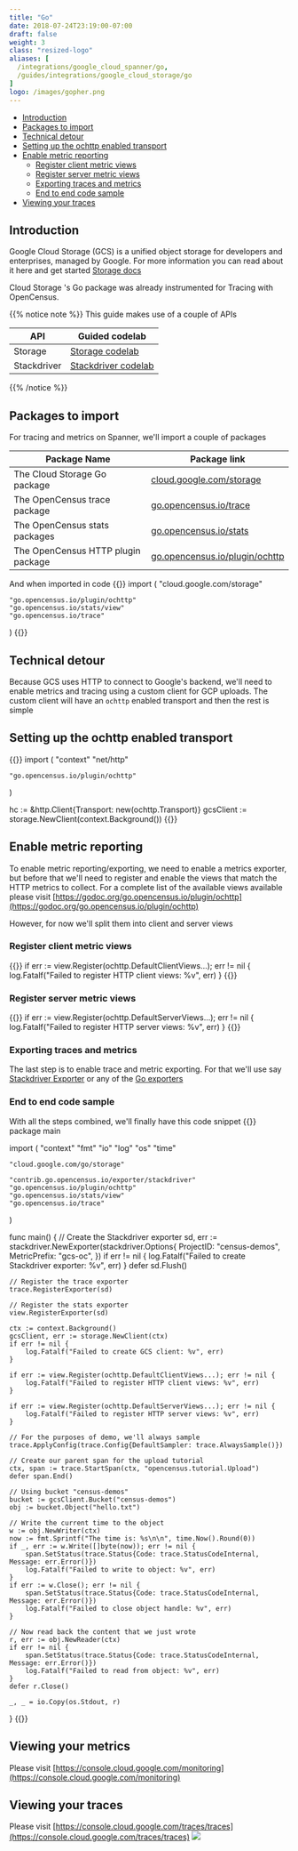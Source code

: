 ```yaml
---
title: "Go"
date: 2018-07-24T23:19:00-07:00
draft: false
weight: 3
class: "resized-logo"
aliases: [
  /integrations/google_cloud_spanner/go,
  /guides/integrations/google_cloud_storage/go
]
logo: /images/gopher.png
---
```


- [Introduction](#introduction)
- [Packages to import](#packages-to-import)
- [Technical detour](#technical-detour)
- [Setting up the ochttp enabled transport](#setting-up-the-ochttp-enabled-transport)
- [Enable metric reporting](#enable-metric-reporting)
    - [Register client metric views](#register-client-metric-views)
    - [Register server metric views](#register-server-metric-views)
    - [Exporting traces and metrics](#exporting-traces-and-metrics)
    - [End to end code sample](#end-to-end-code-sample)
- [Viewing your traces](#viewing-your-traces)

## Introduction
Google Cloud Storage (GCS) is a unified object storage for developers and enterprises, managed by Google.
For more information you can read about it here and get started [Storage docs](https://godoc.org/cloud.google.com/go/storage/docs)

Cloud Storage 's Go package was already instrumented for Tracing with OpenCensus.

{{% notice note %}}
This guide makes use of a couple of APIs

API|Guided codelab
---|---
Storage |[Storage codelab](/codelabs/storage)
Stackdriver |[Stackdriver codelab](/codelabs/stackdriver)
{{% /notice %}}


## Packages to import

For tracing and metrics on Spanner, we'll import a couple of packages

Package Name|Package link
---|---
The Cloud Storage Go package|[cloud.google.com/storage](https://godoc.org/cloud.google.com/go/storage)
The OpenCensus trace package|[go.opencensus.io/trace](https://godoc.org/go.opencensus.io/trace)
The OpenCensus stats packages|[go.opencensus.io/stats](https://godoc.org/go.opencensus.io/stats)
The OpenCensus HTTP plugin package|[go.opencensus.io/plugin/ochttp](https://godoc.org/go.opencensus.io/plugin/ochttp)

And when imported in code
{{<highlight go>}}
import (
    "cloud.google.com/storage"

    "go.opencensus.io/plugin/ochttp"
    "go.opencensus.io/stats/view"
    "go.opencensus.io/trace"
)
{{</highlight>}}

## Technical detour

Because GCS uses HTTP to connect to Google's backend, we'll need to enable metrics and tracing using a custom client
for GCP uploads. The custom client will have an `ochttp` enabled transport and then the rest is simple

## Setting up the ochttp enabled transport

{{<highlight go>}}
import (
    "context"
    "net/http"

    "go.opencensus.io/plugin/ochttp"
)

hc := &http.Client{Transport: new(ochttp.Transport)}
gcsClient := storage.NewClient(context.Background())
{{</highlight>}}

## Enable metric reporting

To enable metric reporting/exporting, we need to enable a metrics exporter, but before that we'll need
to register and enable the views that match the HTTP metrics to collect. For a complete list of the available views
available please visit [https://godoc.org/go.opencensus.io/plugin/ochttp](https://godoc.org/go.opencensus.io/plugin/ochttp)

However, for now we'll split them into client and server views

### Register client metric views
{{<highlight go>}}
if err := view.Register(ochttp.DefaultClientViews...); err != nil {
    log.Fatalf("Failed to register HTTP client views: %v", err)
}
{{</highlight>}}

### Register server metric views
{{<highlight go>}}
if err := view.Register(ochttp.DefaultServerViews...); err != nil {
    log.Fatalf("Failed to register HTTP server views: %v", err)
}
{{</highlight>}}

### Exporting traces and metrics
The last step is to enable trace and metric exporting. For that we'll use say [Stackdriver Exporter](/supported-exporters/go/stackdriver) or
any of the  [Go exporters](/supported-exporters/go/)

### End to end code sample
With all the steps combined, we'll finally have this code snippet
{{<highlight go>}}
package main

import (
	"context"
	"fmt"
	"io"
	"log"
	"os"
	"time"

	"cloud.google.com/go/storage"

	"contrib.go.opencensus.io/exporter/stackdriver"
	"go.opencensus.io/plugin/ochttp"
	"go.opencensus.io/stats/view"
	"go.opencensus.io/trace"
)

func main() {
	// Create the Stackdriver exporter
	sd, err := stackdriver.NewExporter(stackdriver.Options{
		ProjectID:    "census-demos",
		MetricPrefix: "gcs-oc",
	})
	if err != nil {
		log.Fatalf("Failed to create Stackdriver exporter: %v", err)
	}
	defer sd.Flush()

	// Register the trace exporter
	trace.RegisterExporter(sd)

	// Register the stats exporter
	view.RegisterExporter(sd)

	ctx := context.Background()
	gcsClient, err := storage.NewClient(ctx)
	if err != nil {
		log.Fatalf("Failed to create GCS client: %v", err)
	}

	if err := view.Register(ochttp.DefaultClientViews...); err != nil {
		log.Fatalf("Failed to register HTTP client views: %v", err)
	}

	if err := view.Register(ochttp.DefaultServerViews...); err != nil {
		log.Fatalf("Failed to register HTTP server views: %v", err)
	}

	// For the purposes of demo, we'll always sample
	trace.ApplyConfig(trace.Config{DefaultSampler: trace.AlwaysSample()})

	// Create our parent span for the upload tutorial
	ctx, span := trace.StartSpan(ctx, "opencensus.tutorial.Upload")
	defer span.End()

	// Using bucket "census-demos"
	bucket := gcsClient.Bucket("census-demos")
	obj := bucket.Object("hello.txt")

	// Write the current time to the object
	w := obj.NewWriter(ctx)
	now := fmt.Sprintf("The time is: %s\n\n", time.Now().Round(0))
	if _, err := w.Write([]byte(now)); err != nil {
		span.SetStatus(trace.Status{Code: trace.StatusCodeInternal, Message: err.Error()})
		log.Fatalf("Failed to write to object: %v", err)
	}
	if err := w.Close(); err != nil {
		span.SetStatus(trace.Status{Code: trace.StatusCodeInternal, Message: err.Error()})
		log.Fatalf("Failed to close object handle: %v", err)
	}

	// Now read back the content that we just wrote
	r, err := obj.NewReader(ctx)
	if err != nil {
		span.SetStatus(trace.Status{Code: trace.StatusCodeInternal, Message: err.Error()})
		log.Fatalf("Failed to read from object: %v", err)
	}
	defer r.Close()

	_, _ = io.Copy(os.Stdout, r)
}
{{</highlight>}}

## Viewing your metrics
Please visit [https://console.cloud.google.com/monitoring](https://console.cloud.google.com/monitoring)

## Viewing your traces
Please visit [https://console.cloud.google.com/traces/traces](https://console.cloud.google.com/traces/traces)
![](/images/gcs_go_trace.png)
